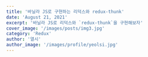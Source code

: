 ```yaml
---
title: '바닐라 JS로 구현하는 리덕스와 redux-thunk'
date: 'August 21, 2021'
excerpt: '바닐라 JS로 리덕스와 `redux-thunk`을 구현해보자'
cover_image: '/images/posts/img3.jpg'
category: 'Redux'
author: '열시'
author_image: '/images/profile/yeolsi.jpg'
---
```


